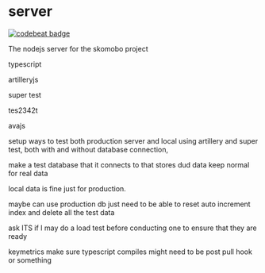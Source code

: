 # server

[![codebeat badge](https://codebeat.co/badges/5b72fef9-c9e5-44e4-8107-e6c6046cf1c2)](https://codebeat.co/projects/github-com-skomobo-server-master)

The nodejs server for the skomobo project

typescript

artilleryjs

super test

tes2342t

avajs

setup ways to test both production server and local using artillery and super test, both with and without database connection,

make a test database that it connects to that stores dud data keep normal for real data

local data is fine just for production.

maybe can use production db just need to be able to reset auto increment index and delete all the test data

ask ITS if I may do a load test before conducting one to ensure that they are ready

keymetrics make sure typescript compiles might need to  be post pull hook or something
